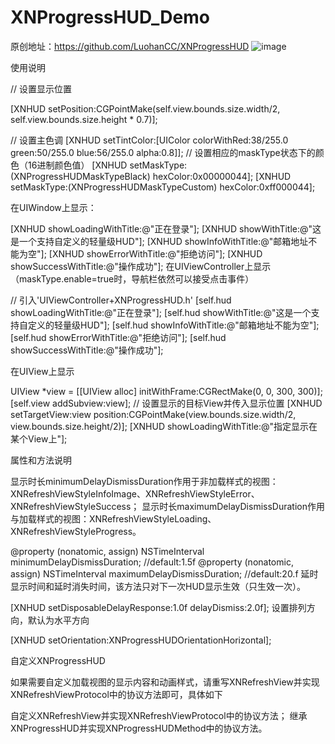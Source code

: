 # XNProgressHUD_Demo
原创地址：https://github.com/LuohanCC/XNProgressHUD
 ![image](https://github.com/feibaichen/XNProgressHUD_F_Demo/blob/master/xnp.gif)



使用说明

// 设置显示位置

[XNHUD setPosition:CGPointMake(self.view.bounds.size.width/2, self.view.bounds.size.height * 0.7)];


// 设置主色调
[XNHUD setTintColor:[UIColor colorWithRed:38/255.0 green:50/255.0 blue:56/255.0 alpha:0.8]];
// 设置相应的maskType状态下的颜色（16进制颜色值）
[XNHUD setMaskType:(XNProgressHUDMaskTypeBlack)  hexColor:0x00000044];
[XNHUD setMaskType:(XNProgressHUDMaskTypeCustom) hexColor:0xff000044];


在UIWindow上显示：

[XNHUD showLoadingWithTitle:@"正在登录"];
[XNHUD showWithTitle:@"这是一个支持自定义的轻量级HUD"];
[XNHUD showInfoWithTitle:@"邮箱地址不能为空"];
[XNHUD showErrorWithTitle:@"拒绝访问"];
[XNHUD showSuccessWithTitle:@"操作成功"];
在UIViewController上显示（maskType.enable=true时，导航栏依然可以接受点击事件）

// 引入'UIViewController+XNProgressHUD.h'
[self.hud showLoadingWithTitle:@"正在登录"];
[self.hud showWithTitle:@"这是一个支持自定义的轻量级HUD"];
[self.hud showInfoWithTitle:@"邮箱地址不能为空"];
[self.hud showErrorWithTitle:@"拒绝访问"];
[self.hud showSuccessWithTitle:@"操作成功"];


在UIView上显示

UIView *view = [[UIView alloc] initWithFrame:CGRectMake(0, 0, 300, 300)];
[self.view addSubview:view];
// 设置显示的目标View并传入显示位置
[XNHUD setTargetView:view position:CGPointMake(view.bounds.size.width/2,  view.bounds.size.height/2)];
[XNHUD showLoadingWithTitle:@"指定显示在某个View上"];


属性和方法说明

显示时长minimumDelayDismissDuration作用于非加载样式的视图：XNRefreshViewStyleInfoImage、XNRefreshViewStyleError、XNRefreshViewStyleSuccess； 显示时长maximumDelayDismissDuration作用与加载样式的视图：XNRefreshViewStyleLoading、XNRefreshViewStyleProgress。

@property (nonatomic, assign) NSTimeInterval minimumDelayDismissDuration; //default:1.5f
@property (nonatomic, assign) NSTimeInterval maximumDelayDismissDuration; //default:20.f
延时显示时间和延时消失时间，该方法只对下一次HUD显示生效（只生效一次）。

[XNHUD setDisposableDelayResponse:1.0f delayDismiss:2.0f];
设置排列方向，默认为水平方向

[XNHUD setOrientation:XNProgressHUDOrientationHorizontal];


自定义XNProgressHUD

如果需要自定义加载视图的显示内容和动画样式，请重写XNRefreshView并实现XNRefreshViewProtocol中的协议方法即可，具体如下

自定义XNRefreshView并实现XNRefreshViewProtocol中的协议方法；
继承XNProgressHUD并实现XNProgressHUDMethod中的协议方法。
